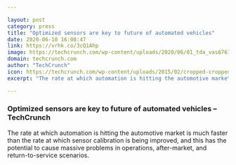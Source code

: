 ```yaml
---

layout: post
category: press
title: "Optimized sensors are key to future of automated vehicles"
date: 2020-06-10 16:08:47
link: https://vrhk.co/3cQ1Ahp
image: https://techcrunch.com/wp-content/uploads/2020/06/01_tda_vas6767_mit6430_1_bb_boschr_70775.jpg?w=656
domain: techcrunch.com
author: "TechCrunch"
icon: https://techcrunch.com/wp-content/uploads/2015/02/cropped-cropped-favicon-gradient.png?w=180
excerpt: "The rate at which automation is hitting the automotive market is much faster than the rate at which sensor calibration is being improved, and this has the potential to cause massive problems in operations, after-market, and return-to-service scenarios."

---
```


### Optimized sensors are key to future of automated vehicles – TechCrunch

The rate at which automation is hitting the automotive market is much faster than the rate at which sensor calibration is being improved, and this has the potential to cause massive problems in operations, after-market, and return-to-service scenarios.